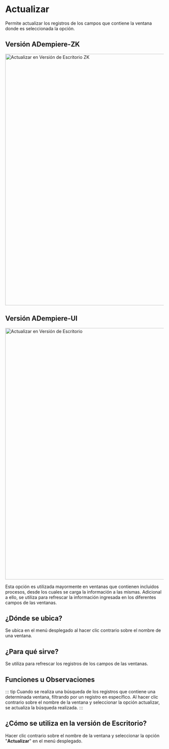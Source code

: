 # Actualizar

Permite actualizar los registros de los campos que contiene la ventana donde es seleccionada la opción. 

## Versión ADempiere-ZK

<img :src="$withBase('/images/components/update/zk-desktop-version-update.png')" alt="Actualizar en Versión de Escritorio ZK" width="800px">

## Versión ADempiere-UI

<img :src="$withBase('/images/components/update/ui-desktop-version-update.png')" alt="Actualizar en Versión de Escritorio" width="800px">

Esta opción es utilizada mayormente en ventanas que contienen incluidos procesos, desde los cuales se carga la información a las mismas. Adicional a ello, se utiliza para refrescar la información ingresada en los diferentes campos de las ventanas.

## ¿Dónde se ubica?

Se ubica en el menú desplegado al hacer clic contrario sobre el nombre de una ventana.

## ¿Para qué sirve?

Se utiliza para refrescar los registros de los campos de las ventanas.

## Funciones u Observaciones

::: tip
Cuando se realiza una búsqueda de los registros que contiene una determinada ventana, filtrando  por un registro en específico. Al hacer clic contrario sobre el nombre de la ventana y seleccionar la opción actualizar, se actualiza la búsqueda realizada.
:::

## ¿Cómo se utiliza en la versión de Escritorio?

Hacer clic contrario sobre el nombre de la ventana y seleccionar la opción "**Actualizar**" en el menú desplegado.

<img :src="$withBase('/images/components/update/how-to-use-it-in-the-desktop-version.gif')" />

